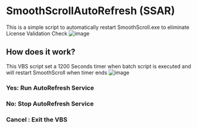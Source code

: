 # SmoothScrollAutoRefresh (SSAR)
This is a simple script to automatically restart SmoothScroll.exe to eliminate License Validation Check
![image](https://github.com/TatshSiow/SmoothScrollAutoRefresh/assets/100989709/d55e3615-bdf1-4aaf-b5f5-832f6722f534)


## How does it work?
This VBS script set a 1200 Seconds timer when batch script is executed and will restart SmoothScroll when timer ends
![image](https://github.com/TatshSiow/SmoothScrollAutoRefresh/assets/100989709/58cfd9f1-83b0-4ace-a6e7-3b64cf607ee4)


### Yes: Run AutoRefresh Service
### No: Stop AutoRefresh Service
### Cancel : Exit the VBS
